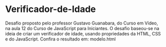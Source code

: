 # Verificador-de-Idade
Desafio proposto pelo professor Gustavo Guanabara, do Curso em Vídeo, na aula 12 do Curso de JavaScript para Iniciantes. O desafio baseou-se na ideia de criar um verificador de idade, usando propriedades da HTML, CSS e do JavaScript. Confira o resultado em: modelo.html
